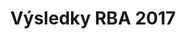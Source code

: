 ---
layout: post
title: Výsledky RBA 2017
categories: results
link: /pdf/results/2017-Vysledky.pdf
front_img: https://lh3.googleusercontent.com/D9azGazlLwYQCH4oRrYqgxiCt5UZVtRpdOqogvQ060xIJnQA2wdorYO8XR-yl0vYZds-_bCWSmzYM6hlvWmT7LmBc0YpyqO_JS76abv6mG3MOb_8SCTW6772kXLwcisdgt5nl3Mr0wrNwWz0nELhs4MNQvw_LSMNlqYFpYctmXicQS2_7tsXakO8L9CN-hFubTyx1F_6Wz9J36dTIyVjKPC5dQ4jpYUHItSd1oXLmhGztVfWcq7pYCqHh9yvASPDOslC23S_V2hTpW0c5dbcWUw9sX3IaGKyMYej2JtglTZ4ug9GhVwPewZ5zmQof51e4Zf6kidkVJ26TBiIvdJOZdQ2awaCEDEjGwHnQSTj7Iwqx0Ps9PZStPvAHuESiGwgZexAAKloLaxixRXP_N-YII_u3DhyymeoYvdViwYwuX-SGFxjzGzd5QlmSut0Q0kFJ3HA90NGdGhO6016u3RNSozHzgGwkvyJNE9T0sejwnBnyrsEJ-5-iZtr8gdsTxfSZxK9H_EzWm-L9G8MTC5UTv3jh8eR_fk0TWYawOFUO6g5Yty-jIqU2vUDpHJ2i-vzrYjuP7XFgUHavYrg7YbwxSK8o1G5PSlHkMbqvfC8KeRplyQyd0jtH4mbRWXxToZ8Hs3lMC8hqQ1HJ8-aYdHcSTUe9GxKU5qJrksFHYInyu3xLEb8AhDPMs-iWS0CE6drWsEfIDwb17g-bzA2Hw=w1787-h962-no
---